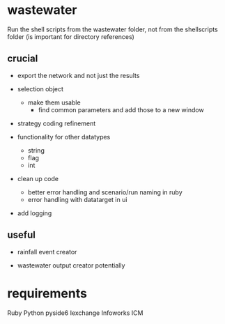 # wastewater
Run the shell scripts from the wastewater folder, not from the shellscripts folder (is important for directory references)




## crucial
- export the network and not just the results
- selection object
    - make them usable
        - find common parameters and add those to a new window
- strategy coding refinement
- functionality for other datatypes
    - string
    - flag
    - int
    

- clean up code
    - better error handling and scenario/run naming in ruby
    - error  handling with datatarget in ui

- add logging

## useful
- rainfall event creator

- wastewater output creator potentially





# requirements
Ruby
Python pyside6
Iexchange
Infoworks ICM